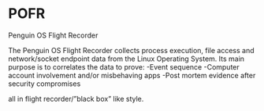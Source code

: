 # POFR
Penguin OS Flight Recorder

The Penguin OS Flight Recorder collects process execution, file access and network/socket endpoint data from the Linux Operating System. Its main purpose is to correlates the data to prove:
-Event sequence
-Computer account involvement and/or misbehaving apps
-Post mortem evidence after security compromises 

all in flight recorder/”black box” like style. 


